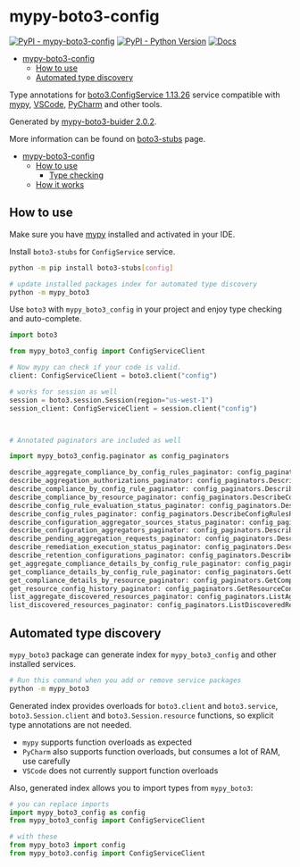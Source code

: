 # mypy-boto3-config

[![PyPI - mypy-boto3-config](https://img.shields.io/pypi/v/mypy-boto3-config.svg?color=blue)](https://pypi.org/project/mypy-boto3-config)
[![PyPI - Python Version](https://img.shields.io/pypi/pyversions/mypy-boto3-config.svg?color=blue)](https://pypi.org/project/mypy-boto3-config)
[![Docs](https://img.shields.io/readthedocs/mypy-boto3-builder.svg?color=blue)](https://mypy-boto3-builder.readthedocs.io/)

- [mypy-boto3-config](#mypy-boto3-config)
  - [How to use](#how-to-use)
  - [Automated type discovery](#automated-type-discovery)


Type annotations for
[boto3.ConfigService 1.13.26](https://boto3.amazonaws.com/v1/documentation/api/1.13.26/reference/services/config.html#ConfigService) service
compatible with [mypy](https://github.com/python/mypy), [VSCode](https://code.visualstudio.com/),
[PyCharm](https://www.jetbrains.com/pycharm/) and other tools.

Generated by [mypy-boto3-buider 2.0.2](https://github.com/vemel/mypy_boto3_builder).

More information can be found on [boto3-stubs](https://pypi.org/project/boto3-stubs/) page.

- [mypy-boto3-config](#mypy-boto3-config)
  - [How to use](#how-to-use)
    - [Type checking](#type-checking)
  - [How it works](#how-it-works)

## How to use

Make sure you have [mypy](https://github.com/python/mypy) installed and activated in your IDE.

Install `boto3-stubs` for `ConfigService` service.

```bash
python -m pip install boto3-stubs[config]

# update installed packages index for automated type discovery
python -m mypy_boto3
```

Use `boto3` with `mypy_boto3_config` in your project and enjoy type checking and auto-complete.

```python
import boto3

from mypy_boto3_config import ConfigServiceClient

# Now mypy can check if your code is valid.
client: ConfigServiceClient = boto3.client("config")

# works for session as well
session = boto3.session.Session(region="us-west-1")
session_client: ConfigServiceClient = session.client("config")



# Annotated paginators are included as well

import mypy_boto3_config.paginator as config_paginators

describe_aggregate_compliance_by_config_rules_paginator: config_paginators.DescribeAggregateComplianceByConfigRulesPaginator = client.get_paginator("describe_aggregate_compliance_by_config_rules")
describe_aggregation_authorizations_paginator: config_paginators.DescribeAggregationAuthorizationsPaginator = client.get_paginator("describe_aggregation_authorizations")
describe_compliance_by_config_rule_paginator: config_paginators.DescribeComplianceByConfigRulePaginator = client.get_paginator("describe_compliance_by_config_rule")
describe_compliance_by_resource_paginator: config_paginators.DescribeComplianceByResourcePaginator = client.get_paginator("describe_compliance_by_resource")
describe_config_rule_evaluation_status_paginator: config_paginators.DescribeConfigRuleEvaluationStatusPaginator = client.get_paginator("describe_config_rule_evaluation_status")
describe_config_rules_paginator: config_paginators.DescribeConfigRulesPaginator = client.get_paginator("describe_config_rules")
describe_configuration_aggregator_sources_status_paginator: config_paginators.DescribeConfigurationAggregatorSourcesStatusPaginator = client.get_paginator("describe_configuration_aggregator_sources_status")
describe_configuration_aggregators_paginator: config_paginators.DescribeConfigurationAggregatorsPaginator = client.get_paginator("describe_configuration_aggregators")
describe_pending_aggregation_requests_paginator: config_paginators.DescribePendingAggregationRequestsPaginator = client.get_paginator("describe_pending_aggregation_requests")
describe_remediation_execution_status_paginator: config_paginators.DescribeRemediationExecutionStatusPaginator = client.get_paginator("describe_remediation_execution_status")
describe_retention_configurations_paginator: config_paginators.DescribeRetentionConfigurationsPaginator = client.get_paginator("describe_retention_configurations")
get_aggregate_compliance_details_by_config_rule_paginator: config_paginators.GetAggregateComplianceDetailsByConfigRulePaginator = client.get_paginator("get_aggregate_compliance_details_by_config_rule")
get_compliance_details_by_config_rule_paginator: config_paginators.GetComplianceDetailsByConfigRulePaginator = client.get_paginator("get_compliance_details_by_config_rule")
get_compliance_details_by_resource_paginator: config_paginators.GetComplianceDetailsByResourcePaginator = client.get_paginator("get_compliance_details_by_resource")
get_resource_config_history_paginator: config_paginators.GetResourceConfigHistoryPaginator = client.get_paginator("get_resource_config_history")
list_aggregate_discovered_resources_paginator: config_paginators.ListAggregateDiscoveredResourcesPaginator = client.get_paginator("list_aggregate_discovered_resources")
list_discovered_resources_paginator: config_paginators.ListDiscoveredResourcesPaginator = client.get_paginator("list_discovered_resources")
```

## Automated type discovery

`mypy_boto3` package can generate index for `mypy_boto3_config` and other installed services.

```bash
# Run this command when you add or remove service packages
python -m mypy_boto3
```

Generated index provides overloads for `boto3.client` and `boto3.service`,
`boto3.Session.client` and `boto3.Session.resource` functions,
so explicit type annotations are not needed.

- `mypy` supports function overloads as expected
- `PyCharm` also supports function overloads, but consumes a lot of RAM, use carefully
- `VSCode` does not currently support function overloads

Also, generated index allows you to import types from `mypy_boto3`:

```python
# you can replace imports
import mypy_boto3_config as config
from mypy_boto3_config import ConfigServiceClient

# with these
from mypy_boto3 import config
from mypy_boto3.config import ConfigServiceClient
```